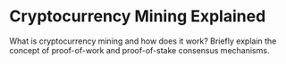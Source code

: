 # Cryptocurrency Mining Explained

What is cryptocurrency mining and how does it work? Briefly explain the concept of proof-of-work and proof-of-stake consensus mechanisms.